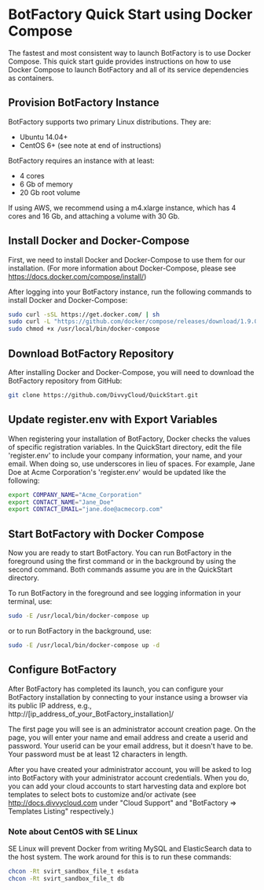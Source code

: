 # BotFactory Quick Start using Docker Compose 

The fastest and most consistent way to launch BotFactory is to use Docker 
Compose. This quick start guide provides instructions on how to use Docker 
Compose to launch BotFactory and all of its service dependencies as containers.

## Provision BotFactory Instance

BotFactory supports two primary Linux distributions. They are:

 - Ubuntu 14.04+ 
 - CentOS 6+ (see note at end of instructions)

BotFactory requires an instance with at least:

 - 4 cores
 - 6 Gb of memory
 - 20 Gb root volume

If using AWS, we recommend using a m4.xlarge instance, which has 4 cores and 
16 Gb, and attaching a volume with 30 Gb.

## Install Docker and Docker-Compose

First, we need to install Docker and Docker-Compose to use them for our 
installation. (For more information about Docker-Compose, please see 
https://docs.docker.com/compose/install/)

After logging into your BotFactory instance, run the following commands to 
install Docker and Docker-Compose:

```bash
sudo curl -sSL https://get.docker.com/ | sh
sudo curl -L "https://github.com/docker/compose/releases/download/1.9.0/docker-compose-$(uname -s)-$(uname -m)" -o /usr/local/bin/docker-compose
sudo chmod +x /usr/local/bin/docker-compose
```

## Download BotFactory Repository 

After installing Docker and Docker-Compose, you will need to download the 
BotFactory repository from GitHub:

```bash
git clone https://github.com/DivvyCloud/QuickStart.git
```

## Update register.env with Export Variables 

When registering your installation of BotFactory, Docker checks the values of 
specific registration variables. In the QuickStart directory, edit the file 
'register.env' to include your company information, your name, and your email. 
When doing so, use underscores in lieu of spaces. For example, Jane Doe at 
Acme Corporation's 'register.env' would be updated like the following:

```bash
export COMPANY_NAME="Acme_Corporation"
export CONTACT_NAME="Jane_Doe"
export CONTACT_EMAIL="jane.doe@acmecorp.com"
```

## Start BotFactory with Docker Compose

Now you are ready to start BotFactory. You can run BotFactory in the foreground 
using the first command or in the background by using the second command. Both 
commands assume you are in the QuickStart directory.

To run BotFactory in the foreground and see logging information in your 
terminal, use:
```bash
sudo -E /usr/local/bin/docker-compose up
```

or to run BotFactory in the background, use: 
```bash
sudo -E /usr/local/bin/docker-compose up -d
```

## Configure BotFactory

After BotFactory has completed its launch, you can configure your BotFactory 
installation by connecting to your instance using a browser via its public IP 
address, e.g., http://[ip_address_of_your_BotFactory_installation]/  

The first page you will see is an administrator account creation page. On the 
page, you will enter your name and email address and create a userid and 
password. Your userid can be your email address, but it doesn't have to be. 
Your password must be at least 12 characters in length.

After you have created your administrator account, you will be asked to log 
into BotFactory with your administrator account credentials. When you do, 
you can add your cloud accounts to start harvesting data and explore bot 
templates to select bots to customize and/or activate (see 
http://docs.divvycloud.com under "Cloud Support" and "BotFactory => 
Templates Listing" respectively.) 

### Note about CentOS with SE Linux

SE Linux will prevent Docker from writing MySQL and ElasticSearch data to the 
host system. The work around for this is to run these commands:

```bash
chcon -Rt svirt_sandbox_file_t esdata
chcon -Rt svirt_sandbox_file_t db
```
